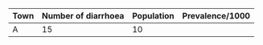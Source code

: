 | Town | Number of diarrhoea | Population | Prevalence/1000 |
|------|---------------------|------------|-----------------|
| A    | 15                  | 10    